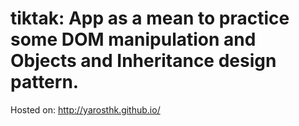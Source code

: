 # tiktak: App as a mean to practice some DOM manipulation and Objects and Inheritance design pattern. 

Hosted on: http://yarosthk.github.io/
